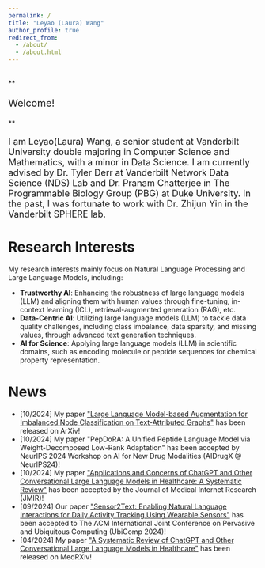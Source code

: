 ```yaml
---
permalink: /
title: "Leyao (Laura) Wang"
author_profile: true
redirect_from: 
  - /about/
  - /about.html
---
```


<br />
**<p style="font-size:20px;">Welcome!</p>** 

<p style="font-size:18px;">I am Leyao(Laura) Wang, a senior student at Vanderbilt University double majoring in Computer Science and Mathematics, with a minor in Data Science. I am currently advised by Dr. Tyler Derr at Vanderbilt Network Data Science (NDS) Lab and Dr. Pranam Chatterjee in The Programmable Biology Group (PBG) at Duke University. In the past, I was fortunate to work with Dr. Zhijun Yin in the Vanderbilt SPHERE lab.</p>


Research Interests
======

 My research interests mainly focus on Natural Language Processing and Large Language Models, including:

- **Trustworthy AI**: Enhancing the robustness of large language models (LLM) and aligning them with human values through fine-tuning, in-context learning (ICL), retrieval-augmented generation (RAG), etc.
- **Data-Centric AI**: Utilizing large language models (LLM) to tackle data quality challenges, including class imbalance, data sparsity, and missing values, through advanced text generation techniques.
- **AI for Science**: Applying large language models (LLM) in scientific domains, such as encoding molecule or peptide sequences for chemical property representation.

News
======
- [10/2024] My paper ["Large Language Model-based Augmentation for Imbalanced Node Classification on Text-Attributed Graphs"](https://arxiv.org/abs/2410.16882) has been released on ArXiv!
- [10/2024] My paper "PepDoRA: A Unified Peptide Language Model via Weight-Decomposed Low-Rank Adaptation" has been accepted by NeurIPS 2024 Workshop on AI for New Drug Modalities (AIDrugX @ NeurIPS24)!
- [10/2024] My paper ["Applications and Concerns of ChatGPT and Other Conversational Large Language Models in Healthcare: A Systematic Review"](https://www.medrxiv.org/content/10.1101/2024.04.26.24306390v1) has been accepted by the Journal of Medical Internet Research (JMIR)!
- [09/2024] Our paper ["Sensor2Text: Enabling Natural Language Interactions for Daily Activity Tracking Using Wearable Sensors"](https://arxiv.org/abs/2410.20034) has been accepted to The ACM International Joint Conference on Pervasive and Ubiquitous Computing (UbiComp 2024)!
- [04/2024] My paper ["A Systematic Review of ChatGPT and Other Conversational Large Language Models in Healthcare"](https://www.medrxiv.org/content/10.1101/2024.04.26.24306390v1) has been released on MedRXiv!
